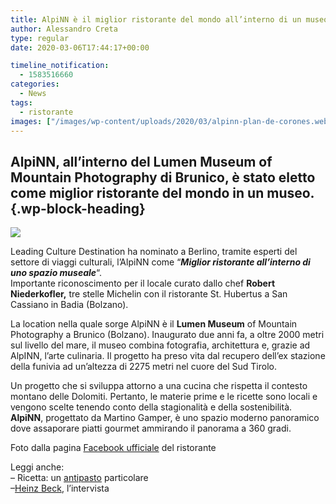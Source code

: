 ```yaml
---
title: AlpiNN è il miglior ristorante del mondo all’interno di un museo
author: Alessandro Creta
type: regular
date: 2020-03-06T17:44:17+00:00

timeline_notification:
  - 1583516660
categories:
  - News
tags:
  - ristorante
images: ["/images/wp-content/uploads/2020/03/alpinn-plan-de-corones.webp"]
---
```

## AlpiNN, all&#8217;interno del Lumen Museum of Mountain Photography di Brunico, è stato eletto come miglior ristorante del mondo in un museo. {.wp-block-heading}


![](/images/wp-content/uploads/2020/03/plan-de-corones-restaurant.webp)


Leading Culture Destination ha nominato a Berlino, tramite esperti del settore di viaggi culturali, l&#8217;AlpiNN come &#8220;**_Miglior ristorante all&#8217;interno di uno spazio museale_**&#8220;.  
Importante riconoscimento per il locale curato dallo chef **Robert Niederkofler,** tre stelle Michelin con il ristorante St. Hubertus a San Cassiano in Badia (Bolzano).

La location nella quale sorge AlpiNN è il **Lumen Museum** of Mountain Photography a Brunico (Bolzano). Inaugurato due anni fa, a oltre 2000 metri sul livello del mare, il museo combina fotografia, architettura e, grazie ad AlpINN, l&#8217;arte culinaria. Il progetto ha preso vita dal recupero dell&#8217;ex stazione della funivia ad un&#8217;altezza di 2275 metri nel cuore del Sud Tirolo.

Un progetto che si sviluppa attorno a una cucina che rispetta il contesto montano delle Dolomiti. Pertanto, le materie prime e le ricette sono locali e vengono scelte tenendo conto della stagionalità e della sostenibilità. **AlpiNN**, progettato da Martino Gamper, è uno spazio moderno panoramico dove assaporare piatti gourmet ammirando il panorama a 360 gradi.

Foto dalla pagina <a rel="noreferrer noopener" aria-label="Facebook ufficiale (apre in una nuova scheda)" href="https://www.facebook.com/AlpiNNfoodspace/" target="_blank">Facebook ufficiale</a> del ristorante

Leggi anche:  
&#8211; Ricetta: un <a rel="noreferrer noopener" aria-label="antipasto (apre in una nuova scheda)" href="https://aleepepe.com/2020/02/25/antipasto-maiale-ricetta/" target="_blank">antipasto</a> particolare  
&#8211;[Heinz Beck](https://aleepepe.com/2019/12/08/im-beck/), l&#8217;intervista